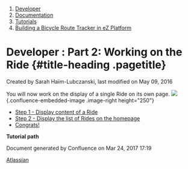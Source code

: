 1.  <span>[Developer](index.html)</span>
2.  <span>[Documentation](Documentation_31429504.html)</span>
3.  <span>[Tutorials](Tutorials_31429522.html)</span>
4.  <span>[Building a Bicycle Route Tracker in eZ
    Platform](Building-a-Bicycle-Route-Tracker-in-eZ-Platform_31431606.html)</span>

<span id="title-text"> Developer : Part 2: Working on the Ride </span> {#title-heading .pagetitle}
======================================================================

Created by <span class="author"> Sarah Haïm-Lubczanski</span>, last
modified on May 09, 2016

You will now work on the display of a single Ride on its own page. <span
class="confluence-embedded-file-wrapper image-right-wrapper confluence-embedded-manual-size">![](attachments/30708529/31427691.png){.confluence-embedded-image
.image-right height="250"}</span>

-   [Step 1 - Display content of a
    Ride](Step-1---Display-content-of-a-Ride_31431852.html)
-   [Step 2 - Display the list of Rides on the
    homepage](Step-2---Display-the-list-of-Rides-on-the-homepage_32866555.html)
-   [Congrats!](31431873.html)

**Tutorial path**

Document generated by Confluence on Mar 24, 2017 17:19

[Atlassian](http://www.atlassian.com/)


